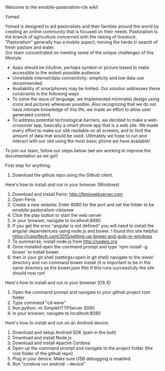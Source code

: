 Welcome to the emobile-pastoralism-cle wiki!

Yomad

Yomad is designed to aid pastoralists and their families around the world by creating an online community that is focused on their needs.  Pastoralism is the branch of agriculture concerned with the raising of livestock. "Pastoralism" generally has a mobile aspect, moving the herds in search of fresh pasture and water.  
Our team concentrated on meeting some of the unique challenges of this lifestyle.
- Apps should be intuitive, perhaps symbol-or picture based to make accessible to the widest possible audience.
- Unreliable internet/data connectivity: simplicity and low data use recommended.
- Availability of smartphones may be limited.
Our solution addresses these constraints in the following ways
- To solve the issue of language, we implemented minimalist design using icons and pictures whenever possible. Also recognizing that we do not have intimate knowledge of this life, we made an effort to allow user generated content.
- To address potential technological barriers, we decided to make a web-crossover app, basically a smart phone app that is a web site. We made every effort to make our site readable on all screens, and to limit the amount of data that would be used. Ultimately we hope to run and interact with our site using the most basic phone we have available!

To join our team, follow our steps below (we are working to improve the documentation as we go!)



First step for anything:

1. Download the github repo using the Github client.

Here's how to install and run in your browser (Windows)

1. Download and install Fenix: http://fenixwebserver.com
2. Open Fenix
3. Create a new website. Enter 8080 for the port and set the folder to be emobile-pastoralism-cle\www
4. Click the play button to start the web server
5. In your browser, navigate to localhost:8080
6. If you get the error "angular is not defined" you will need to install the angular dependencies using node.js and bower. I found this site helpful: https://ruleoftech.com/2015/setting-up-bower-and-gulp-in-windows
7. To summarize, install node.js from http://nodejs.org
8. Once installed open the command prompt and type 'npm install -g bower' to install bower.
9. then in your git shell (settings>open in git shell) navigate to the www/ directory and run command bower install (it is important to be in the same directory as the bower.json file) If this runs successfully the site should now run!

Here's how to install and run in your browser (OS X)

1. Open the command prompt and navigate to your github project root folder
2. Type command "cd www"
3. Run python -m SimpleHTTPServer 8080
4. In your browser, navigate to localhost:8080

Here's how to install and run on an Android device:

1. Download and setup Android SDK (pain in the butt)
2. Download and install Node.js
3. Download and install Apache Cordova
4. Open up the command prompt and navigate to the project folder (the root folder of the github repo)
5. Plug in your device. Make sure USB debugging is enabled.
6. Run "cordova run android --device"
